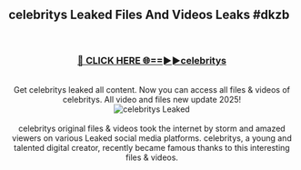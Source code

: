 ## celebritys Leaked Files And Videos Leaks #dkzb
<br>
<div align="center">
<h3><a href="https://watchclip.my.id/celebritys" rel="nofollow">🔴 CLICK HERE 🌐==►►celebritys</a></h3>
<br>
Get celebritys leaked all content. Now you can access all files & videos of celebritys. All video and files new update 2025!
<br>
<a href="https://watchclip.my.id/celebritys" rel="nofollow" data-target="animated-image.originalLink"><img src="https://i.ibb.co.com/WyWwxjT/player-gif2.gif" alt="celebritys Leaked" style="max-width: 100%; display: inline-block;" data-target="animated-image.originalImage"></a>
<br><br>
celebritys original files & videos took the internet by storm and amazed viewers on various Leaked social media platforms. celebritys, a young and talented digital creator, recently became famous thanks to this interesting files & videos.
</div>
<br>